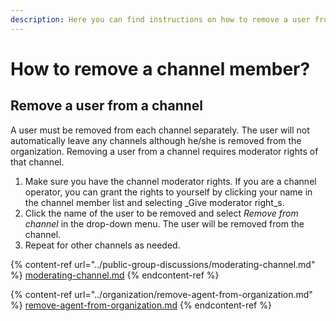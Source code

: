```yaml
---
description: Here you can find instructions on how to remove a user from a channel.
---
```


# How to remove a channel member?

## Remove a user from a channel

A user must be removed from each channel separately. The user will not automatically leave any channels although he/she is removed from the organization. Removing a user from a channel requires moderator rights of that channel.

1. Make sure you have the channel moderator rights. If you are a channel operator, you can grant the rights to yourself by clicking your name in the channel member list and selecting _Give moderator right_s.
2. Click the name of the user to be removed and select _Remove from channel_ in the drop-down menu. The user will be removed from the channel.
3. Repeat for other channels as needed.

{% content-ref url="../public-group-discussions/moderating-channel.md" %}
[moderating-channel.md](../public-group-discussions/moderating-channel.md)
{% endcontent-ref %}

{% content-ref url="../organization/remove-agent-from-organization.md" %}
[remove-agent-from-organization.md](../organization/remove-agent-from-organization.md)
{% endcontent-ref %}
